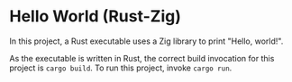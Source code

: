 # Hello World (Rust-Zig)
In this project, a Rust executable uses a Zig library to print "Hello, world!".

As the executable is written in Rust, the correct build invocation for this
project is `cargo build`. To run this project, invoke `cargo run`.
